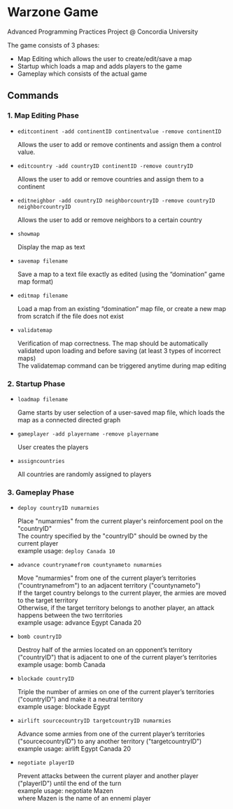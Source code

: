 # Warzone Game
Advanced Programming Practices Project @ Concordia University

The game consists of 3 phases: 
<ul>
  <li> Map Editing which allows the user to create/edit/save a map </li>
  <li> Startup which loads a map and adds players to the game </li>
  <li> Gameplay which consists of the actual game </li>
</ul>

## Commands

### 1. Map Editing Phase
<ul>
  <li>
  
  ```
  editcontinent -add continentID continentvalue -remove continentID
  ```
  Allows the user to add or remove continents and assign them a control value.
  </li>
  
  <li>
  
  ```
  editcountry -add countryID continentID -remove countryID
  ```
  Allows the user to add or remove countries and assign them to a continent
  </li>

  <li>
  
  ```
  editneighbor -add countryID neighborcountryID -remove countryID neighborcountryID
  ```
  Allows the user to add or remove neighbors to a certain country
  </li>
  
  <li>
  
  ```
  showmap
  ```
  Display the map as text
  </li>
  
  <li>
  
  ```
  savemap filename
  ```
  Save a map to a text file exactly as edited (using the “domination” game map format)
  </li>
  
  <li>
  
  ```
  editmap filename
  ```
  Load a map from an existing “domination” map file, or create a new map from scratch if the file does not exist
  </li>
  
  <li>
  
  ```
  validatemap
  ```
  Verification of map correctness. The map should be automatically validated upon loading and before saving (at least 3 types of incorrect maps) </br>
  The validatemap command can be triggered anytime during map editing
  </li>
</ul>

### 2. Startup Phase
<ul>
  <li>
  
  ``` 
  loadmap filename 
  ```
  Game starts by user selection of a user-saved map file, which loads the map as a connected directed graph
  </li>
  
  <li>
  
  ```
  gameplayer -add playername -remove playername
  ```
  User creates the players
  </li>
  
  <li>
  
  ```
  assigncountries
  ```
  All countries are randomly assigned to players
  </li>
</ul>

### 3. Gameplay Phase
<ul>
  <li>
  
  ```
  deploy countryID numarmies
  ```
  Place "numarmies" from the current player's reinforcement pool on the "countryID" </br>
  The country specified by the "countryID" should be owned by the current player </br>
  example usage: `deploy Canada 10`
  </li>

  <li>
  
  ```
  advance countrynamefrom countynameto numarmies
  ```
  Move "numarmies" from one of the current player’s territories ("countrynamefrom") to an adjacent territory ("countynameto") </br>
  If the target country belongs to the current player, the armies are moved to the target territory </br>
  Otherwise, if the target territory belongs to another player, an attack happens between the two territories </br>
  example usage: advance Egypt Canada 20
  </li>

  <li>
  
  ```
  bomb countryID
  ```
  Destroy half of the armies located on an opponent’s territory ("countryID") that is adjacent to one of the current player’s territories </br>
  example usage: bomb Canada
  </li>

  <li>
  
  ```
  blockade countryID
  ```
  Triple the number of armies on one of the current player’s territories ("countryID") and make it a neutral territory </br>
  example usage: blockade Egypt
  </li>

  <li>
  
  ```
  airlift sourcecountryID targetcountryID numarmies
  ```
  Advance some armies from one of the current player’s territories ("sourcecountryID") to any another territory ("targetcountryID") </br>
  example usage: airlift Egypt Canada 20
  </li>

  <li>
  
  ```
  negotiate playerID
  ```
  Prevent attacks between the current player and another player ("playerID") until the end of the turn </br>
  example usage: negotiate Mazen </br>
  where Mazen is the name of an ennemi player
  </li>
</ul>

